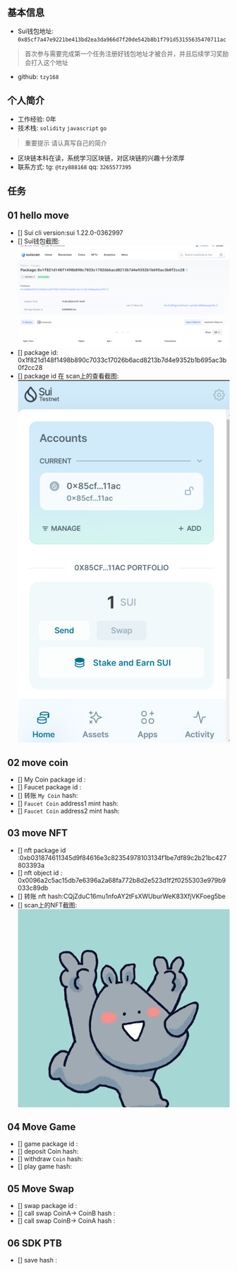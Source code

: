 ## 基本信息
- Sui钱包地址: `0x85cf7a47e9221be413bd2ea3da966d7f20de542b8b1f791d53155635470711ac`
> 首次参与需要完成第一个任务注册好钱包地址才被合并，并且后续学习奖励会打入这个地址
- github: `tzy168`

## 个人简介
- 工作经验: 0年
- 技术栈: `solidity` `javascript` `go` 
> 重要提示 请认真写自己的简介
- 区块链本科在读，系统学习区块链，对区块链的兴趣十分浓厚
- 联系方式: tg: `@tzy888168` 
           qq: `3265577395`

## 任务

##   01 hello move  
- [] Sui cli version:sui 1.22.0-0362997
- [] Sui钱包截图: ![Sui钱包截图](./images/packageid.png)
- [] package id: 0x1f821d148f1498b890c7033c17026b6acd8213b7d4e9352b1b695ac3b0f2cc28
- [] package id 在 scan上的查看截图:![Scan截图](./images/suiwallet.png)

##   02 move coin
- [] My Coin package id : 
- [] Faucet package id : 
- [] 转账 `My Coin` hash:
- [] `Faucet Coin` address1 mint hash:
- [] `Faucet Coin` address2 mint hash:

##   03 move NFT
- [] nft package id :0xb031874611345d9f84616e3c82354978103134f1be7df89c2b21bc427803393a
- [] nft object id : 0x0096a2c5ac15db7e6396a2a68fa772b8d2e523d1f2f0255303e979b9033c89db
- [] 转账 nft  hash:CQjZduC16mu1nfoAY2tFsXWUburWeK83XfjVKFoeg5be
- [] scan上的NFT截图:![Scan截图](./images/tzy168'nft.jpg)

##   04 Move Game
- [] game package id :
- [] deposit Coin hash:
- [] withdraw `Coin` hash:
- [] play game hash:

##   05 Move Swap
- [] swap package id :
- [] call swap CoinA-> CoinB  hash :
- [] call swap CoinB-> CoinA  hash :

##   06 SDK PTB
- [] save hash :
